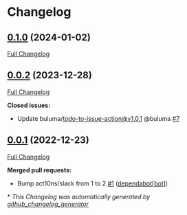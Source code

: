 # Changelog

## [0.1.0](https://github.com/buluma/ansible-role-squid/tree/0.1.0) (2024-01-02)

[Full Changelog](https://github.com/buluma/ansible-role-squid/compare/0.0.2...0.1.0)

## [0.0.2](https://github.com/buluma/ansible-role-squid/tree/0.0.2) (2023-12-28)

[Full Changelog](https://github.com/buluma/ansible-role-squid/compare/0.0.1...0.0.2)

**Closed issues:**

- Update buluma/todo-to-issue-action@v1.0.1 @buluma [\#7](https://github.com/buluma/ansible-role-squid/issues/7)

## [0.0.1](https://github.com/buluma/ansible-role-squid/tree/0.0.1) (2022-12-23)

[Full Changelog](https://github.com/buluma/ansible-role-squid/compare/ce1d011125111d7d439beb8e1a18cd1dfd28ed36...0.0.1)

**Merged pull requests:**

- Bump act10ns/slack from 1 to 2 [\#1](https://github.com/buluma/ansible-role-squid/pull/1) ([dependabot[bot]](https://github.com/apps/dependabot))



\* *This Changelog was automatically generated by [github_changelog_generator](https://github.com/github-changelog-generator/github-changelog-generator)*
